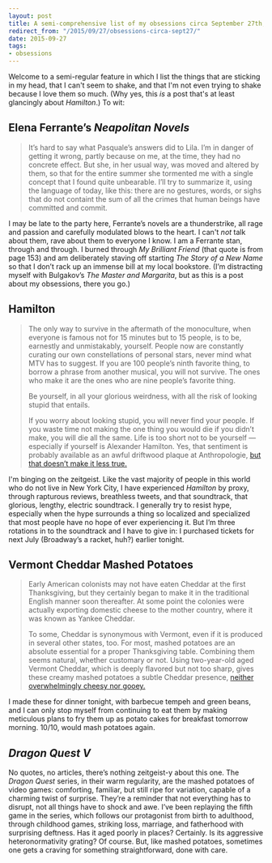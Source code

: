 ```yaml
---
layout: post
title: A semi-comprehensive list of my obsessions circa September 27th, 2015
redirect_from: "/2015/09/27/obsessions-circa-sept27/"
date: 2015-09-27
tags:
- obsessions
---
```


Welcome to a semi-regular feature in which I list the things that are sticking in my head, that I can't seem to shake, and that I'm not even trying to shake because I love them so much. (Why yes, this *is* a post that's at least glancingly about *Hamilton*.) To wit:

## Elena Ferrante’s *Neapolitan Novels*

> It’s hard to say what Pasquale’s answers did to Lila. I’m in danger of getting it wrong, partly because on me, at the time, they had no concrete effect. But she, in her usual way, was moved and altered by them, so that for the entire summer she tormented me with a single concept that I found quite unbearable. I’ll try to summarize it, using the language of today, like this: there are no gestures, words, or sighs that do not containt the sum of all the crimes that human beings have committed and commit.

I may be late to the party here, Ferrante’s novels are a thunderstrike, all rage and passion and carefully modulated blows to the heart. I can't *not* talk about them, rave about them to everyone I know. I am a Ferrante stan, through and through. I burned through *My Brilliant Friend* (that quote is from page 153) and am deliberately staving off starting *The Story of a New Name* so that I don’t rack up an immense bill at my local bookstore. (I’m distracting myself with Bulgakov’s *The Master and Margarita*, but as this is a post about my obsessions, there you go.)

## Hamilton

> The only way to survive in the aftermath of the monoculture, when everyone is famous not for 15 minutes but to 15 people, is to be, earnestly and unmistakably, yourself. People now are constantly curating our own constellations of personal stars, never mind what MTV has to suggest. If you are 100 people’s ninth favorite thing, to borrow a phrase from another musical, you will not survive. The ones who make it are the ones who are nine people’s favorite thing.
>
> Be yourself, in all your glorious weirdness, with all the risk of looking stupid that entails.
>
> If you worry about looking stupid, you will never find your people. If you waste time not making the one thing you would die if you didn’t make, you will die all the same. Life is too short not to be yourself — especially if yourself is Alexander Hamilton. Yes, that sentiment is probably available as an awful driftwood plaque at Anthropologie, [but that doesn’t make it less true.](https://www.washingtonpost.com/blogs/compost/wp/2015/09/21/hamilton-and-the-end-of-irony/)

I'm binging on the zeitgeist. Like the vast majority of people in this world who do not live in New York City, I have experienced *Hamilton* by proxy, through rapturous reviews, breathless tweets, and that soundtrack, that glorious, lengthy, electric soundtrack. I generally try to resist hype, especially when the hype surrounds a thing so localized and specialized that most people have no hope of ever experiencing it. But I’m three rotations in to the soundtrack and I have to give in: I purchased tickets for next July (Broadway’s a racket, huh?) earlier tonight.

## Vermont Cheddar Mashed Potatoes

> Early American colonists may not have eaten Cheddar at the first Thanksgiving, but they certainly began to make it in the traditional English manner soon thereafter. At some point the colonies were actually exporting domestic cheese to the mother country, where it was known as Yankee Cheddar.
>
> To some, Cheddar is synonymous with Vermont, even if it is produced in several other states, too. For most, mashed potatoes are an absolute essential for a proper Thanksgiving table. Combining them seems natural, whether customary or not. Using two-year-old aged Vermont Cheddar, which is deeply flavored but not too sharp, gives these creamy mashed potatoes a subtle Cheddar presence, [neither overwhelmingly cheesy nor gooey.](http://cooking.nytimes.com/recipes/1016914-vermont-cheddar-mashed-potatoes)

I made these for dinner tonight, with barbecue tempeh and green beans, and I can only stop myself from continuing to eat them by making meticulous plans to fry them up as potato cakes for breakfast tomorrow morning. 10/10, would mash potatoes again.

## *Dragon Quest V*

No quotes, no articles, there’s nothing zeitgeist-y about this one. The *Dragon Quest* series, in their warm regularity, are the mashed potatoes of video games: comforting, familiar, but still ripe for variation, capable of a charming twist of surprise. They’re a reminder that not everything has to disrupt, not all things have to shock and awe. I’ve been replaying the fifth game in the series, which follows our protagonist from birth to adulthood, through childhood games, striking loss, marriage, and fatherhood with surprising deftness. Has it aged poorly in places? Certainly. Is its aggressive heteronormativity grating? Of course. But, like mashed potatoes, sometimes one gets a craving for something straightforward, done with care.
